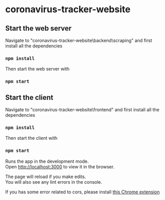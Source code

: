 # coronavirus-tracker-website

## Start the web server

Navigate to "coronavirus-tracker-website\backend\scraping" and first install all the dependencies

### `npm install`

Then start the web server with
### `npm start`

## Start the client

Navigate to "coronavirus-tracker-website\frontend" and first install all the dependencies
### `npm install`

Then start the client with
### `npm start`

Runs the app in the development mode.\
Open [http://localhost:3000](http://localhost:3000) to view it in the browser.

The page will reload if you make edits.\
You will also see any lint errors in the console.

If you has some error related to cors, please install [this Chrome extension](https://chrome.google.com/webstore/detail/allow-cors-access-control/lhobafahddgcelffkeicbaginigeejlf?hl=en)